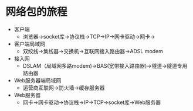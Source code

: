 # 网络包的旅程
- 客户端
    - 浏览器$\to$socket库$\to$协议栈$\to$TCP$\to$IP$\to$网卡驱动$\to$网卡$\to$
- 客户端局域网
    - 双绞线$\to$集线器$\to$交换机$\to$互联网接入路由器$\to$ADSL modem
- 接入网
    - DSLAM（局域网多路modem)$\to$BAS(宽带接入路由器)$\to$隧道$\to$隧道专用路由器
- Web服务器端局域网
    - 运营商互联网$\to$防火墙$\to$缓存服务器
- Web服务器
    - 网卡$\to$网卡驱动$\to$协议栈$\to$IP$\to$TCP$\to$socket库$\to$Web服务器